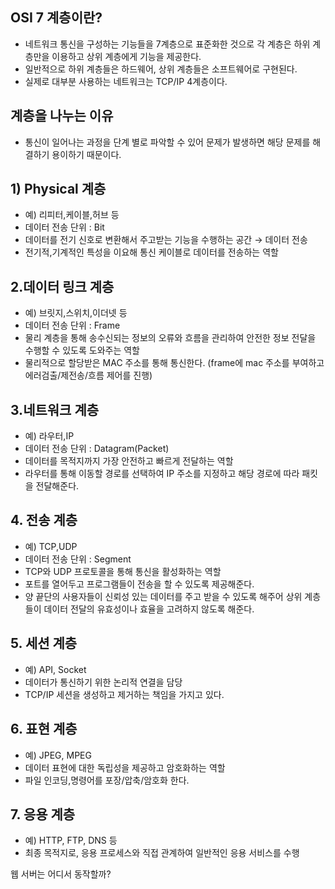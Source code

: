 ## OSI 7 계층이란?
 - 네트워크 통신을 구성하는 기능들을 7계층으로 표준화한 것으로 각 계층은 하위 계층만을 이용하고 상위 계층에게 기능을 제공한다.
 - 일반적으로 하위 계층들은 하드웨어, 상위 계층들은 소프트웨어로 구현된다.
 - 실제로 대부분 사용하는 네트워크는 TCP/IP 4계층이다. 

## 계층을 나누는 이유
- 통신이 일어나는 과정을 단계 별로 파악할 수 있어 문제가 발생하면 해당 문제를 해결하기 용이하기 때문이다.

## 1) Physical 계층
- 예) 리피터,케이블,허브 등
- 데이터 전송 단위 : Bit
- 데이터를 전기 신호로 변환해서 주고받는 기능을 수행하는 공간 → 데이터 전송
- 전기적,기계적인 특성을 이요해 통신 케이블로 데이터를 전송하는 역할
## 2.데이터 링크 계층
- 예) 브릿지,스위치,이더넷 등
- 데이터 전송 단위 : Frame
- 물리 계층을 통해 송수신되는 정보의 오류와 흐름을 관리하여 안전한 정보 전달을 수행할 수 있도록 도와주는 역할
- 물리적으로 할당받은 MAC 주소를 통해 통신한다. (frame에 mac 주소를 부여하고 에러검출/제전송/흐름 제어를 진행)
##  3.네트워크 계층
- 예) 라우터,IP
- 데이터 전송 단위 : Datagram(Packet)
- 데이터를 목적지까지 가장 안전하고 빠르게 전달하는 역할
- 라우터를 통해 이동할 경로를 선택하여 IP 주소를 지정하고 해당 경로에 따라 패킷을 전달해준다.

##  4. 전송 계층
- 예) TCP,UDP
- 데이터 전송 단위 : Segment
- TCP와 UDP 프로토콜을 통해 통신을 활성화하는 역할
- 포트를 열어두고 프로그램들이 전송을 할 수 있도록 제공해준다.
- 양 끝단의 사용자들이 신뢰성 있는 데이터를 주고 받을 수 있도록 해주어 상위 계층들이 데이터 전달의 유효성이나 효율을 고려하지 않도록 해준다.

##  5. 세션 계층
- 예) API, Socket
- 데이터가 통신하기 위한 논리적 연결을 담당
- TCP/IP 세션을 생성하고 제거하는 책임을 가지고 있다.

##  6. 표현 계층
- 예) JPEG, MPEG
- 데이터 표현에 대한 독립성을 제공하고 암호화하는 역할
- 파일 인코딩,명령어를 포장/압축/암호화 한다.

##  7. 응용 계층
- 예) HTTP, FTP, DNS 등
- 최종 목적지로, 응용 프로세스와 직접 관계하여 일반적인 응용 서비스를 수행



웹 서버는 어디서 동작할까?
